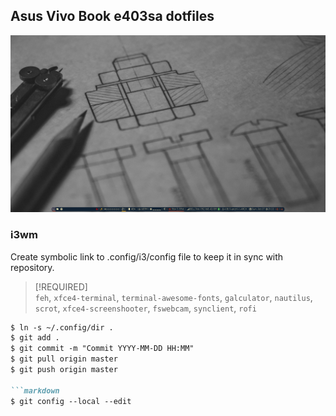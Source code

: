 ## Asus Vivo Book e403sa dotfiles

![Screenshot](/screenshots/Screenshot_2018.png)

### i3wm

Create symbolic link to .config/i3/config file to keep it in sync with repository.

> [!REQUIRED]  
> `feh`, `xfce4-terminal`, `terminal-awesome-fonts`, `galculator`, `nautilus`, `scrot`, `xfce4-screenshooter`, `fswebcam`, `synclient`, `rofi`


```markdown
$ ln -s ~/.config/dir .
$ git add .
$ git commit -m "Commit YYYY-MM-DD HH:MM"
$ git pull origin master
$ git push origin master

```markdown
$ git config --local --edit

